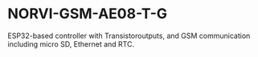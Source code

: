 # NORVI-GSM-AE08-T-G
ESP32-based controller with Transistoroutputs, and GSM communication including micro SD, Ethernet and RTC. 
